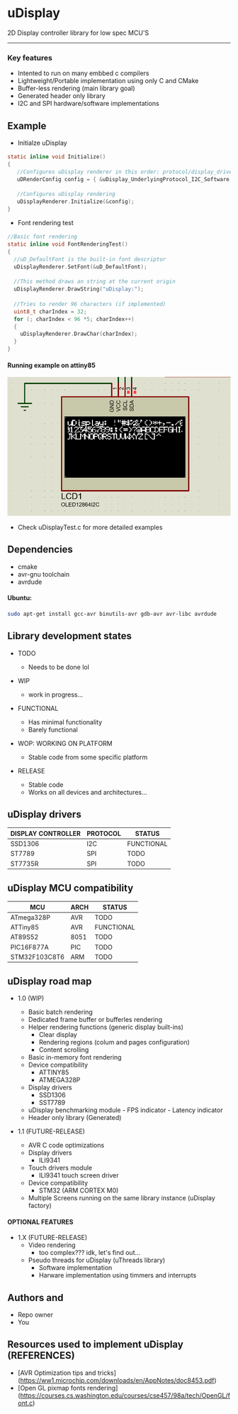 # uDisplay

2D Display controller library for low spec MCU'S
________________________________________________

### Key features

* Intented to run on many embbed c compilers
* Lightweight/Portable implementation using only C and CMake
* Buffer-less rendering (main library goal)
* Generated header only library 
* I2C and SPI hardware/software implementations

## Example

* Initialze uDisplay
```c
static inline void Initialize()
{
   //Configures uDisplay renderer in this order: protocol/display_driver/address
   uDRenderConfig config = { &uDisplay_UnderlyingProtocol_I2C_Software, &uDisplay_SSD1306Driver, 0x78};

   //Configures uDisplay rendering
   uDisplayRenderer.Initialize(&config);
}
```

* Font rendering test

```c
//Basic font rendering 
static inline void FontRenderingTest()
{
  //uD_DefaultFont is the built-in font descriptor
  uDisplayRenderer.SetFont(&uD_DefaultFont);

  //This method draws an string at the current origin
  uDisplayRenderer.DrawString("uDisplay:");
  
  //Tries to render 96 characters (if implemented)
  uint8_t charIndex = 32;
  for (; charIndex < 96 *5; charIndex++)
  {
    uDisplayRenderer.DrawChar(charIndex);
  }
}
```

#### Running example on attiny85
![running_example](images/fonts_v0.5-wip.png)
* Check uDisplayTest.c for more detailed examples
## Dependencies
* cmake
* avr-gnu toolchain
* avrdude

#### Ubuntu:

```bash
sudo apt-get install gcc-avr binutils-avr gdb-avr avr-libc avrdude
```
## Library development states
* TODO
  - Needs to be done lol

* WIP
  - work in progress...

* FUNCTIONAL
  - Has minimal functionality
  - Barely functional

* WOP: WORKING ON PLATFORM
  - Stable code from some specific platform

* RELEASE
  - Stable code
  - Works on all devices and architectures...

## uDisplay drivers

| DISPLAY CONTROLLER| PROTOCOL  | STATUS       |
|-------------------|-----------|--------------|
| SSD1306           | I2C       | FUNCTIONAL   |
| ST7789            | SPI       | TODO         |
| ST7735R           | SPI       | TODO         |

## uDisplay MCU compatibility

| MCU             | ARCH  | STATUS       |
|-----------------|-------|--------------|
| ATmega328P      | AVR   | TODO         |
| ATTiny85        | AVR   | FUNCTIONAL   |
| AT89S52         | 8051  | TODO         |
| PIC16F877A      | PIC   | TODO         |
| STM32F103C8T6   | ARM   | TODO         |

## uDisplay road map

* 1.0 (WIP)
    * Basic batch rendering
    * Dedicated frame buffer or bufferles rendering 
    * Helper  rendering functions (generic display built-ins)
      - Clear display
      - Rendering regions (colum and pages configuration)
      - Content scrolling
    * Basic in-memory font rendering
    * Device compatibility
      - ATTINY85
      - ATMEGA328P
    * Display drivers
      - SSD1306
      - SST7789
    *  uDisplay benchmarking module
      - FPS indicator
      - Latency indicator
    * Header only library (Generated)

* 1.1 (FUTURE-RELEASE)
    *  AVR C code optimizations
    *  Display drivers
        - ILI9341
    * Touch drivers module
        -  ILI9341 touch screen driver
    * Device compatibility
        - STM32 (ARM CORTEX M0)
    * Multiple Screens running on the same library instance (uDisplay factory)

#### OPTIONAL FEATURES

* 1.X (FUTURE-RELEASE)
  * Video rendering
     - too complex??? idk, let's find out...
  * Pseudo threads for uDisplay (uThreads library)
    - Software implementation
    - Harware implementation using timmers and interrupts

## Authors and 
* Repo owner
* You

## Resources used to implement uDisplay (REFERENCES)
- [AVR Optimization tips and tricks] (https://ww1.microchip.com/downloads/en/AppNotes/doc8453.pdf)
- [Open GL pixmap fonts rendering] (https://courses.cs.washington.edu/courses/cse457/98a/tech/OpenGL/font.c)
